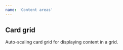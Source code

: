 ```yaml
---
name: 'Content areas'
---
```


## Card grid

Auto-scaling card grid for displaying content in a grid.
<section class="card-grid breakout elevation-1">
  <cn-card title="101" elevation="0"></cn-card>
  <cn-card title="102"
    elevation="0"
    cover="/images/night.jpg"></cn-card>
  <cn-card
    elevation="4"
    title="103"
    href="/"
    cover="/images/mountains.jpg"></cn-card>
</section>
